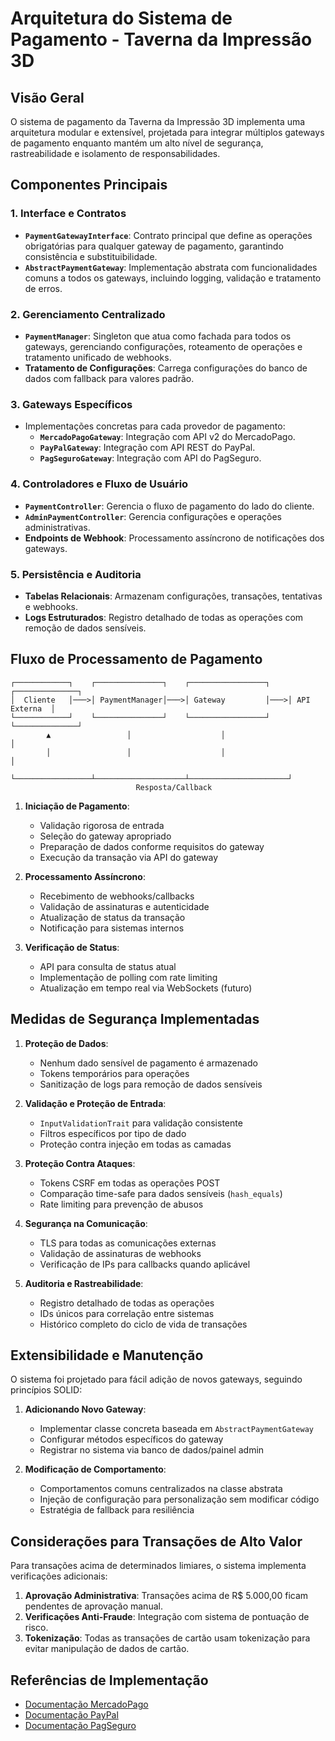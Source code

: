 # Arquitetura do Sistema de Pagamento - Taverna da Impressão 3D

## Visão Geral

O sistema de pagamento da Taverna da Impressão 3D implementa uma arquitetura modular e extensível, projetada para integrar múltiplos gateways de pagamento enquanto mantém um alto nível de segurança, rastreabilidade e isolamento de responsabilidades.

## Componentes Principais

### 1. Interface e Contratos

- **`PaymentGatewayInterface`**: Contrato principal que define as operações obrigatórias para qualquer gateway de pagamento, garantindo consistência e substituibilidade.
- **`AbstractPaymentGateway`**: Implementação abstrata com funcionalidades comuns a todos os gateways, incluindo logging, validação e tratamento de erros.

### 2. Gerenciamento Centralizado

- **`PaymentManager`**: Singleton que atua como fachada para todos os gateways, gerenciando configurações, roteamento de operações e tratamento unificado de webhooks.
- **Tratamento de Configurações**: Carrega configurações do banco de dados com fallback para valores padrão.

### 3. Gateways Específicos

- Implementações concretas para cada provedor de pagamento:
  - **`MercadoPagoGateway`**: Integração com API v2 do MercadoPago.
  - **`PayPalGateway`**: Integração com API REST do PayPal.
  - **`PagSeguroGateway`**: Integração com API do PagSeguro.

### 4. Controladores e Fluxo de Usuário

- **`PaymentController`**: Gerencia o fluxo de pagamento do lado do cliente.
- **`AdminPaymentController`**: Gerencia configurações e operações administrativas.
- **Endpoints de Webhook**: Processamento assíncrono de notificações dos gateways.

### 5. Persistência e Auditoria

- **Tabelas Relacionais**: Armazenam configurações, transações, tentativas e webhooks.
- **Logs Estruturados**: Registro detalhado de todas as operações com remoção de dados sensíveis.

## Fluxo de Processamento de Pagamento

```
┌────────────┐    ┌───────────────┐    ┌─────────────────┐    ┌──────────────┐
│  Cliente   │───>│ PaymentManager│───>│ Gateway         │───>│ API Externa  │
└────────────┘    └───────────────┘    └─────────────────┘    └──────────────┘
        ▲                 │                    │                      │
        │                 │                    │                      │
        └─────────────────┴────────────────────┴──────────────────────┘
                            Resposta/Callback
```

1. **Iniciação de Pagamento**:
   - Validação rigorosa de entrada
   - Seleção do gateway apropriado
   - Preparação de dados conforme requisitos do gateway
   - Execução da transação via API do gateway

2. **Processamento Assíncrono**:
   - Recebimento de webhooks/callbacks
   - Validação de assinaturas e autenticidade
   - Atualização de status da transação
   - Notificação para sistemas internos

3. **Verificação de Status**:
   - API para consulta de status atual
   - Implementação de polling com rate limiting
   - Atualização em tempo real via WebSockets (futuro)

## Medidas de Segurança Implementadas

1. **Proteção de Dados**:
   - Nenhum dado sensível de pagamento é armazenado
   - Tokens temporários para operações
   - Sanitização de logs para remoção de dados sensíveis

2. **Validação e Proteção de Entrada**:
   - `InputValidationTrait` para validação consistente
   - Filtros específicos por tipo de dado
   - Proteção contra injeção em todas as camadas

3. **Proteção Contra Ataques**:
   - Tokens CSRF em todas as operações POST
   - Comparação time-safe para dados sensíveis (`hash_equals`)
   - Rate limiting para prevenção de abusos

4. **Segurança na Comunicação**:
   - TLS para todas as comunicações externas
   - Validação de assinaturas de webhooks
   - Verificação de IPs para callbacks quando aplicável

5. **Auditoria e Rastreabilidade**:
   - Registro detalhado de todas as operações
   - IDs únicos para correlação entre sistemas
   - Histórico completo do ciclo de vida de transações

## Extensibilidade e Manutenção

O sistema foi projetado para fácil adição de novos gateways, seguindo princípios SOLID:

1. **Adicionando Novo Gateway**:
   - Implementar classe concreta baseada em `AbstractPaymentGateway`
   - Configurar métodos específicos do gateway
   - Registrar no sistema via banco de dados/painel admin

2. **Modificação de Comportamento**:
   - Comportamentos comuns centralizados na classe abstrata
   - Injeção de configuração para personalização sem modificar código
   - Estratégia de fallback para resiliência

## Considerações para Transações de Alto Valor

Para transações acima de determinados limiares, o sistema implementa verificações adicionais:

1. **Aprovação Administrativa**: Transações acima de R$ 5.000,00 ficam pendentes de aprovação manual.
2. **Verificações Anti-Fraude**: Integração com sistema de pontuação de risco.
3. **Tokenização**: Todas as transações de cartão usam tokenização para evitar manipulação de dados de cartão.

## Referências de Implementação

- [Documentação MercadoPago](https://www.mercadopago.com.br/developers/pt/reference)
- [Documentação PayPal](https://developer.paypal.com/docs/api/overview/)
- [Documentação PagSeguro](https://dev.pagseguro.uol.com.br/reference)